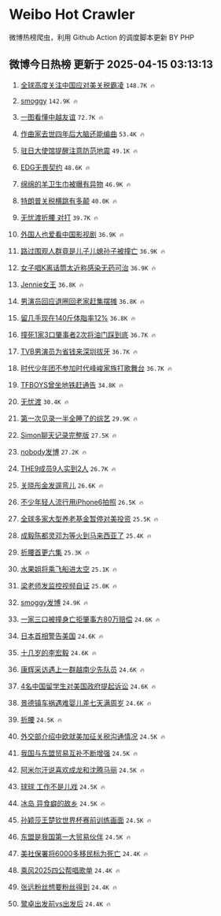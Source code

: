 # Weibo Hot Crawler 



微博热榜爬虫，利用 Github Action 的调度脚本更新 BY PHP 


## 微博今日热榜 更新于 2025-04-15 03:13:13 
1. [全球高度关注中国应对美关税霸凌](https://s.weibo.com/weibo?q=%23%E5%85%A8%E7%90%83%E9%AB%98%E5%BA%A6%E5%85%B3%E6%B3%A8%E4%B8%AD%E5%9B%BD%E5%BA%94%E5%AF%B9%E7%BE%8E%E5%85%B3%E7%A8%8E%E9%9C%B8%E5%87%8C%23&t=31&band_rank=1&Refer=top) `148.7K 🔥` 

1. [smoggy](https://s.weibo.com/weibo?q=smoggy&t=31&band_rank=2&Refer=top) `142.9K 🔥` 

1. [一图看懂中越友谊](https://s.weibo.com/weibo?q=%23%E4%B8%80%E5%9B%BE%E7%9C%8B%E6%87%82%E4%B8%AD%E8%B6%8A%E5%8F%8B%E8%B0%8A%23&t=31&band_rank=3&Refer=top) `72.7K 🔥` 

1. [作曲家去世四年后大脑还能编曲](https://s.weibo.com/weibo?q=%23%E4%BD%9C%E6%9B%B2%E5%AE%B6%E5%8E%BB%E4%B8%96%E5%9B%9B%E5%B9%B4%E5%90%8E%E5%A4%A7%E8%84%91%E8%BF%98%E8%83%BD%E7%BC%96%E6%9B%B2%23&t=31&band_rank=4&Refer=top) `53.4K 🔥` 

1. [驻日大使馆提醒注意防范地震](https://s.weibo.com/weibo?q=%23%E9%A9%BB%E6%97%A5%E5%A4%A7%E4%BD%BF%E9%A6%86%E6%8F%90%E9%86%92%E6%B3%A8%E6%84%8F%E9%98%B2%E8%8C%83%E5%9C%B0%E9%9C%87%23&t=31&band_rank=5&Refer=top) `49.1K 🔥` 

1. [EDG无畏契约](https://s.weibo.com/weibo?q=EDG%E6%97%A0%E7%95%8F%E5%A5%91%E7%BA%A6&t=31&band_rank=6&Refer=top) `48.6K 🔥` 

1. [绵绵的羊卫生巾被曝有异物](https://s.weibo.com/weibo?q=%23%E7%BB%B5%E7%BB%B5%E7%9A%84%E7%BE%8A%E5%8D%AB%E7%94%9F%E5%B7%BE%E8%A2%AB%E6%9B%9D%E6%9C%89%E5%BC%82%E7%89%A9%23&t=31&band_rank=7&Refer=top) `46.9K 🔥` 

1. [特朗普关税横跳有多颠](https://s.weibo.com/weibo?q=%23%E7%89%B9%E6%9C%97%E6%99%AE%E5%85%B3%E7%A8%8E%E6%A8%AA%E8%B7%B3%E6%9C%89%E5%A4%9A%E9%A2%A0%23&t=31&band_rank=8&Refer=top) `40.0K 🔥` 

1. [无忧渡折腰 对打](https://s.weibo.com/weibo?q=%E6%97%A0%E5%BF%A7%E6%B8%A1%E6%8A%98%E8%85%B0%20%E5%AF%B9%E6%89%93&t=31&band_rank=9&Refer=top) `39.7K 🔥` 

1. [外国人也爱看中国影视剧](https://s.weibo.com/weibo?q=%E5%A4%96%E5%9B%BD%E4%BA%BA%E4%B9%9F%E7%88%B1%E7%9C%8B%E4%B8%AD%E5%9B%BD%E5%BD%B1%E8%A7%86%E5%89%A7&t=31&band_rank=10&Refer=top) `36.9K 🔥` 

1. [路过围观人群竟是儿子儿媳孙子被撞亡](https://s.weibo.com/weibo?q=%23%E8%B7%AF%E8%BF%87%E5%9B%B4%E8%A7%82%E4%BA%BA%E7%BE%A4%E7%AB%9F%E6%98%AF%E5%84%BF%E5%AD%90%E5%84%BF%E5%AA%B3%E5%AD%99%E5%AD%90%E8%A2%AB%E6%92%9E%E4%BA%A1%23&t=31&band_rank=11&Refer=top) `36.9K 🔥` 

1. [女子唱K离话筒太近称感染无药可治](https://s.weibo.com/weibo?q=%23%E5%A5%B3%E5%AD%90%E5%94%B1K%E7%A6%BB%E8%AF%9D%E7%AD%92%E5%A4%AA%E8%BF%91%E7%A7%B0%E6%84%9F%E6%9F%93%E6%97%A0%E8%8D%AF%E5%8F%AF%E6%B2%BB%23&t=31&band_rank=12&Refer=top) `36.9K 🔥` 

1. [Jennie女王](https://s.weibo.com/weibo?q=Jennie%E5%A5%B3%E7%8E%8B&t=31&band_rank=13&Refer=top) `36.8K 🔥` 

1. [男演员回应退圈回老家赶集摆摊](https://s.weibo.com/weibo?q=%23%E7%94%B7%E6%BC%94%E5%91%98%E5%9B%9E%E5%BA%94%E9%80%80%E5%9C%88%E5%9B%9E%E8%80%81%E5%AE%B6%E8%B5%B6%E9%9B%86%E6%91%86%E6%91%8A%23&t=31&band_rank=14&Refer=top) `36.8K 🔥` 

1. [留几手现在140斤体脂率12%](https://s.weibo.com/weibo?q=%23%E7%95%99%E5%87%A0%E6%89%8B%E7%8E%B0%E5%9C%A8140%E6%96%A4%E4%BD%93%E8%84%82%E7%8E%8712%25%23&t=31&band_rank=15&Refer=top) `36.8K 🔥` 

1. [撞死1家3口肇事者2次将油门踩到底](https://s.weibo.com/weibo?q=%23%E6%92%9E%E6%AD%BB1%E5%AE%B63%E5%8F%A3%E8%82%87%E4%BA%8B%E8%80%852%E6%AC%A1%E5%B0%86%E6%B2%B9%E9%97%A8%E8%B8%A9%E5%88%B0%E5%BA%95%23&t=31&band_rank=16&Refer=top) `36.7K 🔥` 

1. [TVB男演员为省钱来深圳拔牙](https://s.weibo.com/weibo?q=%23TVB%E7%94%B7%E6%BC%94%E5%91%98%E4%B8%BA%E7%9C%81%E9%92%B1%E6%9D%A5%E6%B7%B1%E5%9C%B3%E6%8B%94%E7%89%99%23&t=31&band_rank=17&Refer=top) `36.7K 🔥` 

1. [时代少年团不参加时代峰峻家族打歌舞台](https://s.weibo.com/weibo?q=%23%E6%97%B6%E4%BB%A3%E5%B0%91%E5%B9%B4%E5%9B%A2%E4%B8%8D%E5%8F%82%E5%8A%A0%E6%97%B6%E4%BB%A3%E5%B3%B0%E5%B3%BB%E5%AE%B6%E6%97%8F%E6%89%93%E6%AD%8C%E8%88%9E%E5%8F%B0%23&t=31&band_rank=18&Refer=top) `36.7K 🔥` 

1. [TFBOYS曾坐地铁赶通告](https://s.weibo.com/weibo?q=%23TFBOYS%E6%9B%BE%E5%9D%90%E5%9C%B0%E9%93%81%E8%B5%B6%E9%80%9A%E5%91%8A%23&t=31&band_rank=19&Refer=top) `34.8K 🔥` 

1. [无忧渡](https://s.weibo.com/weibo?q=%E6%97%A0%E5%BF%A7%E6%B8%A1&t=31&band_rank=20&Refer=top) `30.4K 🔥` 

1. [第一次见录一半全睡了的综艺](https://s.weibo.com/weibo?q=%E7%AC%AC%E4%B8%80%E6%AC%A1%E8%A7%81%E5%BD%95%E4%B8%80%E5%8D%8A%E5%85%A8%E7%9D%A1%E4%BA%86%E7%9A%84%E7%BB%BC%E8%89%BA&t=31&band_rank=21&Refer=top) `29.9K 🔥` 

1. [Simon聊天记录完整版](https://s.weibo.com/weibo?q=Simon%E8%81%8A%E5%A4%A9%E8%AE%B0%E5%BD%95%E5%AE%8C%E6%95%B4%E7%89%88&t=31&band_rank=22&Refer=top) `27.5K 🔥` 

1. [nobody发博](https://s.weibo.com/weibo?q=nobody%E5%8F%91%E5%8D%9A&t=31&band_rank=23&Refer=top) `27.2K 🔥` 

1. [THE9成员9人实到2人](https://s.weibo.com/weibo?q=THE9%E6%88%90%E5%91%989%E4%BA%BA%E5%AE%9E%E5%88%B02%E4%BA%BA&t=31&band_rank=24&Refer=top) `26.7K 🔥` 

1. [关晓彤金发遛弯儿](https://s.weibo.com/weibo?q=%23%E5%85%B3%E6%99%93%E5%BD%A4%E9%87%91%E5%8F%91%E9%81%9B%E5%BC%AF%E5%84%BF%23&t=31&band_rank=25&Refer=top) `26.6K 🔥` 

1. [不少年轻人流行用iPhone6拍照](https://s.weibo.com/weibo?q=%23%E4%B8%8D%E5%B0%91%E5%B9%B4%E8%BD%BB%E4%BA%BA%E6%B5%81%E8%A1%8C%E7%94%A8iPhone6%E6%8B%8D%E7%85%A7%23&t=31&band_rank=26&Refer=top) `26.5K 🔥` 

1. [全球多家大型养老基金暂停对美投资](https://s.weibo.com/weibo?q=%23%E5%85%A8%E7%90%83%E5%A4%9A%E5%AE%B6%E5%A4%A7%E5%9E%8B%E5%85%BB%E8%80%81%E5%9F%BA%E9%87%91%E6%9A%82%E5%81%9C%E5%AF%B9%E7%BE%8E%E6%8A%95%E8%B5%84%23&t=31&band_rank=27&Refer=top) `25.5K 🔥` 

1. [成毅陈都灵邓为等火到马来西亚了](https://s.weibo.com/weibo?q=%23%E6%88%90%E6%AF%85%E9%99%88%E9%83%BD%E7%81%B5%E9%82%93%E4%B8%BA%E7%AD%89%E7%81%AB%E5%88%B0%E9%A9%AC%E6%9D%A5%E8%A5%BF%E4%BA%9A%E4%BA%86%23&t=31&band_rank=28&Refer=top) `25.4K 🔥` 

1. [折腰首更六集](https://s.weibo.com/weibo?q=%23%E6%8A%98%E8%85%B0%E9%A6%96%E6%9B%B4%E5%85%AD%E9%9B%86%23&t=31&band_rank=29&Refer=top) `25.3K 🔥` 

1. [水果姐将乘飞船进太空](https://s.weibo.com/weibo?q=%23%E6%B0%B4%E6%9E%9C%E5%A7%90%E5%B0%86%E4%B9%98%E9%A3%9E%E8%88%B9%E8%BF%9B%E5%A4%AA%E7%A9%BA%23&t=31&band_rank=30&Refer=top) `25.1K 🔥` 

1. [梁老师发监控视频自证](https://s.weibo.com/weibo?q=%23%E6%A2%81%E8%80%81%E5%B8%88%E5%8F%91%E7%9B%91%E6%8E%A7%E8%A7%86%E9%A2%91%E8%87%AA%E8%AF%81%23&t=31&band_rank=31&Refer=top) `25.0K 🔥` 

1. [smoggy发博](https://s.weibo.com/weibo?q=smoggy%E5%8F%91%E5%8D%9A&t=31&band_rank=32&Refer=top) `24.9K 🔥` 

1. [一家三口被撞身亡拒肇事方80万赔偿](https://s.weibo.com/weibo?q=%23%E4%B8%80%E5%AE%B6%E4%B8%89%E5%8F%A3%E8%A2%AB%E6%92%9E%E8%BA%AB%E4%BA%A1%E6%8B%92%E8%82%87%E4%BA%8B%E6%96%B980%E4%B8%87%E8%B5%94%E5%81%BF%23&t=31&band_rank=33&Refer=top) `24.6K 🔥` 

1. [日本首相警告美国](https://s.weibo.com/weibo?q=%23%E6%97%A5%E6%9C%AC%E9%A6%96%E7%9B%B8%E8%AD%A6%E5%91%8A%E7%BE%8E%E5%9B%BD%23&t=31&band_rank=34&Refer=top) `24.6K 🔥` 

1. [十几岁的李宏毅](https://s.weibo.com/weibo?q=%23%E5%8D%81%E5%87%A0%E5%B2%81%E7%9A%84%E6%9D%8E%E5%AE%8F%E6%AF%85%23&t=31&band_rank=35&Refer=top) `24.6K 🔥` 

1. [康辉采访遇上一群越南少先队员](https://s.weibo.com/weibo?q=%23%E5%BA%B7%E8%BE%89%E9%87%87%E8%AE%BF%E9%81%87%E4%B8%8A%E4%B8%80%E7%BE%A4%E8%B6%8A%E5%8D%97%E5%B0%91%E5%85%88%E9%98%9F%E5%91%98%23&t=31&band_rank=36&Refer=top) `24.6K 🔥` 

1. [4名中国留学生对美国政府提起诉讼](https://s.weibo.com/weibo?q=%234%E5%90%8D%E4%B8%AD%E5%9B%BD%E7%95%99%E5%AD%A6%E7%94%9F%E5%AF%B9%E7%BE%8E%E5%9B%BD%E6%94%BF%E5%BA%9C%E6%8F%90%E8%B5%B7%E8%AF%89%E8%AE%BC%23&t=31&band_rank=37&Refer=top) `24.6K 🔥` 

1. [景德镇车祸遇难婴儿差七天满周岁](https://s.weibo.com/weibo?q=%23%E6%99%AF%E5%BE%B7%E9%95%87%E8%BD%A6%E7%A5%B8%E9%81%87%E9%9A%BE%E5%A9%B4%E5%84%BF%E5%B7%AE%E4%B8%83%E5%A4%A9%E6%BB%A1%E5%91%A8%E5%B2%81%23&t=31&band_rank=38&Refer=top) `24.6K 🔥` 

1. [折腰](https://s.weibo.com/weibo?q=%E6%8A%98%E8%85%B0&t=31&band_rank=39&Refer=top) `24.5K 🔥` 

1. [外交部介绍中欧就美加征关税沟通情况](https://s.weibo.com/weibo?q=%23%E5%A4%96%E4%BA%A4%E9%83%A8%E4%BB%8B%E7%BB%8D%E4%B8%AD%E6%AC%A7%E5%B0%B1%E7%BE%8E%E5%8A%A0%E5%BE%81%E5%85%B3%E7%A8%8E%E6%B2%9F%E9%80%9A%E6%83%85%E5%86%B5%23&t=31&band_rank=40&Refer=top) `24.5K 🔥` 

1. [我国与东盟贸易互补不断增强](https://s.weibo.com/weibo?q=%23%E6%88%91%E5%9B%BD%E4%B8%8E%E4%B8%9C%E7%9B%9F%E8%B4%B8%E6%98%93%E4%BA%92%E8%A1%A5%E4%B8%8D%E6%96%AD%E5%A2%9E%E5%BC%BA%23&t=31&band_rank=41&Refer=top) `24.5K 🔥` 

1. [阿米尔汗说喜欢成龙和沈腾马丽](https://s.weibo.com/weibo?q=%23%E9%98%BF%E7%B1%B3%E5%B0%94%E6%B1%97%E8%AF%B4%E5%96%9C%E6%AC%A2%E6%88%90%E9%BE%99%E5%92%8C%E6%B2%88%E8%85%BE%E9%A9%AC%E4%B8%BD%23&t=31&band_rank=42&Refer=top) `24.5K 🔥` 

1. [球球 工作不是儿戏](https://s.weibo.com/weibo?q=%E7%90%83%E7%90%83%20%E5%B7%A5%E4%BD%9C%E4%B8%8D%E6%98%AF%E5%84%BF%E6%88%8F&t=31&band_rank=43&Refer=top) `24.5K 🔥` 

1. [冰岛 异食癖的故乡](https://s.weibo.com/weibo?q=%E5%86%B0%E5%B2%9B%20%E5%BC%82%E9%A3%9F%E7%99%96%E7%9A%84%E6%95%85%E4%B9%A1&t=31&band_rank=44&Refer=top) `24.5K 🔥` 

1. [孙颖莎王楚钦世界杯赛前训练画面](https://s.weibo.com/weibo?q=%23%E5%AD%99%E9%A2%96%E8%8E%8E%E7%8E%8B%E6%A5%9A%E9%92%A6%E4%B8%96%E7%95%8C%E6%9D%AF%E8%B5%9B%E5%89%8D%E8%AE%AD%E7%BB%83%E7%94%BB%E9%9D%A2%23&t=31&band_rank=45&Refer=top) `24.5K 🔥` 

1. [东盟是我国第一大贸易伙伴](https://s.weibo.com/weibo?q=%23%E4%B8%9C%E7%9B%9F%E6%98%AF%E6%88%91%E5%9B%BD%E7%AC%AC%E4%B8%80%E5%A4%A7%E8%B4%B8%E6%98%93%E4%BC%99%E4%BC%B4%23&t=31&band_rank=46&Refer=top) `24.5K 🔥` 

1. [美社保署将6000多移民标为死亡](https://s.weibo.com/weibo?q=%23%E7%BE%8E%E7%A4%BE%E4%BF%9D%E7%BD%B2%E5%B0%866000%E5%A4%9A%E7%A7%BB%E6%B0%91%E6%A0%87%E4%B8%BA%E6%AD%BB%E4%BA%A1%23&t=31&band_rank=47&Refer=top) `24.4K 🔥` 

1. [乘风2025四公帮唱歌单](https://s.weibo.com/weibo?q=%23%E4%B9%98%E9%A3%8E2025%E5%9B%9B%E5%85%AC%E5%B8%AE%E5%94%B1%E6%AD%8C%E5%8D%95%23&t=31&band_rank=48&Refer=top) `24.4K 🔥` 

1. [张远粉丝想要粉丝得到](https://s.weibo.com/weibo?q=%E5%BC%A0%E8%BF%9C%E7%B2%89%E4%B8%9D%E6%83%B3%E8%A6%81%E7%B2%89%E4%B8%9D%E5%BE%97%E5%88%B0&t=31&band_rank=49&Refer=top) `24.4K 🔥` 

1. [鹭卓出发前vs出发后](https://s.weibo.com/weibo?q=%E9%B9%AD%E5%8D%93%E5%87%BA%E5%8F%91%E5%89%8Dvs%E5%87%BA%E5%8F%91%E5%90%8E&t=31&band_rank=50&Refer=top) `24.4K 🔥` 

